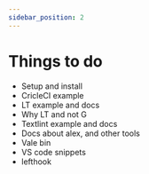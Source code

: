 ```yaml
---
sidebar_position: 2
---
```


# Things to do

- Setup and install
- CricleCI example
- LT example and docs
- Why LT and not G
- Textlint example and docs
- Docs about alex, and other tools
- Vale bin
- VS code snippets
- lefthook
